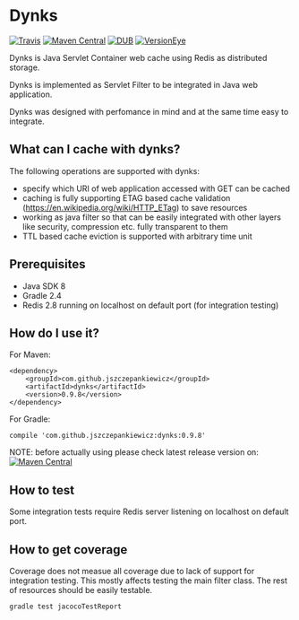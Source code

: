 # Dynks


[![Travis](https://img.shields.io/travis/rust-lang/rust.svg?style=flat-square)](https://travis-ci.org/jszczepankiewicz/dynks)
[![Maven Central](https://maven-badges.herokuapp.com/maven-central/com.github.jszczepankiewicz/dynks/badge.svg)](https://maven-badges.herokuapp.com/maven-central/com.github.jszczepankiewicz/dynks)
[![DUB](https://img.shields.io/dub/l/vibe-d.svg?style=flat-square)](LICENSE)
[![VersionEye](https://img.shields.io/versioneye/d/ruby/rails.svg?style=flat-square)](https://www.versioneye.com/user/projects/5617a5c8a193340f320001f6)

Dynks is Java Servlet Container web cache using Redis as distributed storage.

Dynks is implemented as Servlet Filter to be integrated in Java web application.

Dynks was designed with perfomance in mind and at the same time easy to integrate.

What can I cache with dynks?
---------------------
The following operations are supported with dynks:

- specify which URI of web application accessed with GET can be cached
- caching is fully supporting ETAG based cache validation (https://en.wikipedia.org/wiki/HTTP_ETag) to save resources
- working as java filter so that can be easily integrated with other layers like security, compression etc. fully transparent to them
- TTL based cache eviction is supported with arbitrary time unit

Prerequisites
---------------------
- Java SDK 8
- Gradle 2.4
- Redis 2.8 running on localhost on default port (for integration testing)

How do I use it?
---------------------
For Maven:

```
<dependency>
    <groupId>com.github.jszczepankiewicz</groupId>
    <artifactId>dynks</artifactId>
    <version>0.9.8</version>
</dependency>
```

For Gradle:

```
compile 'com.github.jszczepankiewicz:dynks:0.9.8'
```

NOTE: before actually using please check latest release version on: 
[![Maven Central](https://maven-badges.herokuapp.com/maven-central/com.github.jszczepankiewicz/dynks/badge.svg)](https://maven-badges.herokuapp.com/maven-central/com.github.jszczepankiewicz/dynks)

How to test
---------------------
Some integration tests require Redis server listening on localhost on default port.

How to get coverage
---------------------
Coverage does not measue all coverage due to lack of support for integration testing. This mostly affects testing the main filter class. The rest of resources should be easily testable.

```
gradle test jacocoTestReport
```


[travis]:https://travis-ci.org/jszczepankiewicz/dynks
[travis img]:https://travis-ci.org/jszczepankiewicz/dynks.svg?branch=master
[license]:LICENSE
[license img]:https://img.shields.io/github/license/mashape/apistatus.svg
